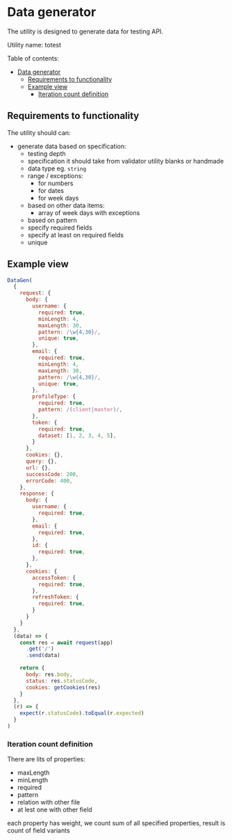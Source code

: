 # Data generator

The utility is designed to generate data for testing API.

Utility name: totest

Table of contents:

- [Data generator](#data-generator)
  - [Requirements to functionality](#requirements-to-functionality)
  - [Example view](#example-view)
    - [Iteration count definition](#iteration-count-definition)

## Requirements to functionality

The utility should can:

- generate data based on specification:
  - testing depth
  - specification it should take from validator utility blanks or handmade
  - data type eg. `string`
  - range / exceptions:
    - for numbers
    - for dates
    - for week days
  - based on other data items:
    - array of week days with exceptions
  - based on pattern
  - specify required fields
  - specify at least on required fields
  - unique

## Example view

```js
DataGen(
  {
    request: {
      body: {
        username: {
          required: true,
          minLength: 4,
          maxLength: 30,
          pattern: /\w{4,30}/,
          unique: true,
        },
        email: {
          required: true,
          minLength: 4,
          maxLength: 30,
          pattern: /\w{4,30}/,
          unique: true,
        },
        profileType: {
          required: true,
          pattern: /(client|master)/,
        },
        token: {
          required: true,
          dataset: [1, 2, 3, 4, 5],
        }
      },
      cookies: {},
      query: {},
      url: {},
      successCode: 200,
      errorCode: 400,
    },
    response: {
      body: {
        username: {
          required: true,
        },
        email: {
          required: true,
        },
        id: {
          required: true,
        },
      },
      cookies: {
        accessToken: {
          required: true,
        },
        refreshToken: {
          required: true,
        }
      }
    }
  },
  (data) => {
    const res = await request(app)
      .get('/')
      .send(data)

    return {
      body: res.body,
      status: res.statusCode,
      cookies: getCookies(res)
    }
  },
  (r) => {
    expect(r.statusCode).toEqual(r.expected)
  }
)
```

### Iteration count definition

There are lits of properties:

- maxLength
- minLength
- required
- pattern
- relation with other file
- at lest one with other field

each property has weight, we count sum of all specified properties, result is count of field variants
